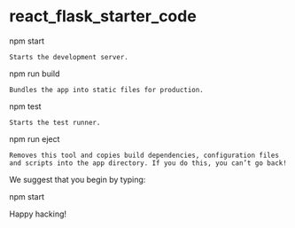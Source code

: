# react_flask_starter_code
npm start

    Starts the development server.

  npm run build

    Bundles the app into static files for production.

  npm test

    Starts the test runner.

  npm run eject

    Removes this tool and copies build dependencies, configuration files
    and scripts into the app directory. If you do this, you can’t go back!

We suggest that you begin by typing:


  npm start

Happy hacking!
